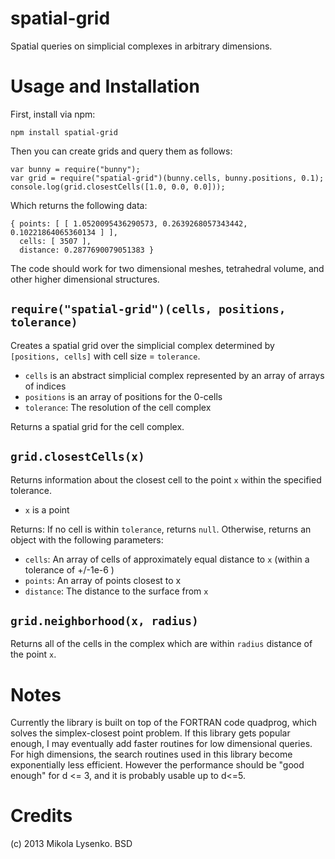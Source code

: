 spatial-grid
============
Spatial queries on simplicial complexes in arbitrary dimensions.

Usage and Installation
======================
First, install via npm:

    npm install spatial-grid
    
Then you can create grids and query them as follows:

    var bunny = require("bunny");
    var grid = require("spatial-grid")(bunny.cells, bunny.positions, 0.1);
    console.log(grid.closestCells([1.0, 0.0, 0.0]));
    
Which returns the following data:

    { points: [ [ 1.0520095436290573, 0.2639268057343442, 0.10221864065360134 ] ],
      cells: [ 3507 ],
      distance: 0.2877690079051383 }

The code should work for two dimensional meshes, tetrahedral volume, and other higher dimensional structures.

`require("spatial-grid")(cells, positions, tolerance)`
-----------------------------------------
Creates a spatial grid over the simplicial complex determined by `[positions, cells]` with cell size = `tolerance`.

* `cells` is an abstract simplicial complex represented by an array of arrays of indices
* `positions` is an array of positions for the 0-cells
* `tolerance`: The resolution of the cell complex

Returns a spatial grid for the cell complex.

`grid.closestCells(x)`
---------------------
Returns information about the closest cell to the point `x` within the specified tolerance.

* `x` is a point

Returns: If no cell is within `tolerance`, returns `null`.  Otherwise, returns an object with the following parameters:

* `cells`: An array of cells of approximately equal distance to `x` (within a tolerance of +/-1e-6 )
* `points`: An array of points closest to x
* `distance`: The distance to the surface from `x`

`grid.neighborhood(x, radius)`
------------------------------
Returns all of the cells in the complex which are within `radius` distance of the point `x`.


Notes
=====
Currently the library is built on top of the FORTRAN code quadprog, which solves the simplex-closest point problem.  If this library gets popular enough, I may eventually add faster routines for low dimensional queries.  For high dimensions, the search routines used in this library become exponentially less efficient.  However the performance should be "good enough" for d <= 3, and it is probably usable up to d<=5.

Credits
=======
(c) 2013 Mikola Lysenko. BSD
